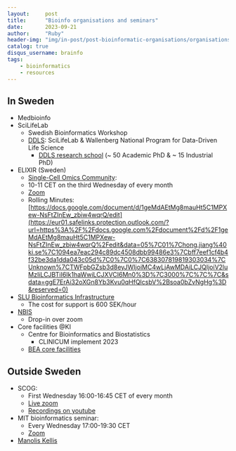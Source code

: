 ```yaml
---
layout:     post
title:      "Bioinfo organisations and seminars"
date:       2023-09-21
author:     "Ruby"
header-img: "img/in-post/post-bioinformatic-organisations/organisations.jpg"
catalog: true
disqus_username: brainfo
tags:
    - bioinformatics
    - resources
---
```


## In Sweden

- Medbioinfo
- SciLifeLab
  - Swedish Bioinformatics Workshop
  - [DDLS](https://www.scilifelab.se/data-driven/): SciLifeLab & Wallenberg National Program for Data-Driven Life Science
    - [DDLS research school](https://www.scilifelab.se/data-driven/ddls-research-school/) (~ 50 Academic PhD & ~ 15 Industrial PhD)
- ELIXIR (Sweden)
  - [Single-Cell Omics Community](https://www.singlecellomics.org/):
  - 10-11 CET on the third Wednesday of every month
  - [Zoom](https://elixir-europe-org.zoom.us/j/88230402708?pwd=YmdWRFlSa2hNUlhlUVFCcjhtMmJydz09)
  - Rolling Minutes: [https://docs.google.com/document/d/1geMdAEtMg8mauHt5C1MPXew-NsFtZInEw_zbiw4wqrQ/edit](https://eur01.safelinks.protection.outlook.com/?url=https%3A%2F%2Fdocs.google.com%2Fdocument%2Fd%2F1geMdAEtMg8mauHt5C1MPXew-NsFtZInEw_zbiw4wqrQ%2Fedit&data=05%7C01%7Chong.jiang%40ki.se%7C1094ea7eac294c89dc4508dbb99486e3%7Cbff7eef1cf4b4f32be3da1dda043c05d%7C0%7C0%7C638307819819303034%7CUnknown%7CTWFpbGZsb3d8eyJWIjoiMC4wLjAwMDAiLCJQIjoiV2luMzIiLCJBTiI6Ik1haWwiLCJXVCI6Mn0%3D%7C3000%7C%7C%7C&sdata=ggE7ErAi32oXGn8Yb3Kvu0qHfQlcsbV%2Bsoa0bZvNgHg%3D&reserved=0)
- [SLU Bioinformatics Infrastructure](https://www.slu.se/en/Collaborative-Centres-and-Projects/slu-bioinformatic-infrastructure/)
  - The cost for support is 600 SEK/hour
- [NBIS](https://nbis.se/)
  - Drop-in over zoom
- Core facilities @KI
  - Centre for Bioinformatics and Biostatistics
    - CLINICUM implement 2023
  - [BEA core facilities](http://www.bea.ki.se/)

## Outside Sweden

- SCOG:
  - First Wednesday 16:00-16:45 CET of every month
  - [Live zoom](https://mdc-berlin.zoom.us/w/96698036320?tk=SA0Zq94e0cyVw7hldCfmEAWAbGSHkiaQayyBKcL5TDI.DQMAAAAWg6bwYBYzTjU5YVVCRFJIbU9wZ2M1eXY0VEh3AAAAAAAAAAAAAAAAAAAAAAAAAAAAAA&pwd=MGVhZXk4anM3bGViWUNoWUg5TlJpZz09#success)
  - [Recordings on youtube](https://www.youtube.com/c/SingleCellOmicsGermany)
- MIT bioinformatics seminar:
  - Every Wednesday 17:00-19:30 CET
  - [Zoom](https://mit.zoom.us/j/93513735220)
- [Manolis Kellis](http://compbio.mit.edu/videos.html)
